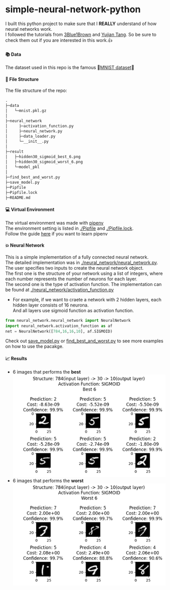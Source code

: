 # simple-neural-network-python
I built this python project to make sure that I **REALLY** understand of how neural networks work.<br>
I followed the tutorials from [3Blue1Brown](https://www.3blue1brown.com/topics/neural-networks) and [Yujian Tang](https://pythonalgos.com/create-a-neural-network-from-scratch-in-python-3/). So be sure to check them out if you are interested in this work.:thumbsup:<br>
#### :books: **Data**<br>
The dataset used in this repo is the famous :tada:[MNIST dataset](http://yann.lecun.com/exdb/mnist/):tada:<br>
#### :open_file_folder: **File Structure**<br>
The file structure of the repo:
```
.
├─data
│   └─mnist.pkl.gz
│
├─neural_network
│     ├─activation_function.py
│     ├─neural_network.py
│     ├─data_loader.py
│     └─__init__.py
│ 
├─result
│   ├─hidden30_sigmoid_best_6.png
│   ├─hidden30_sigmoid_worst_6.png
│   └─model_pkl
│ 
├─find_best_and_worst.py
├─save_model.py
├─Pipfile
├─Pipfile.lock
├─README.md
```
#### :computer: **Virtual Environment**<br>
The virtual environment was made with [pipenv](https://pipenv.pypa.io/en/latest/)<br>
The environment setting is listed in [./Pipfile](https://github.com/mike1393/simple-neural-network-python/blob/main/Pipfile) and [./Pipfile.lock](https://github.com/mike1393/simple-neural-network-python/blob/main/Pipfile.lock).<br>
Follow the guide [here](https://docs.python-guide.org/dev/virtualenvs/) if you want to learn pipenv<br>
#### :boom: **Neural Network**<br>
This is a simple implementation of a fully connected neural network.<br>
The detailed implementation was in [./neural_network/neural_network.py](https://github.com/mike1393/simple-neural-network-python/blob/main/neural_network/neural_network.py).<br>
The user specifies two inputs to create the neural network object.<br>
The first one is the structure of your network using a list of integers, where each number represents the number of neurons for each layer.<br>
The second one is the type of activation function. The implementation can be found at [./neural_network/activation_function.py](https://github.com/mike1393/simple-neural-network-python/blob/main/neural_network/activation_function.py)<br>
  * For example, if we want to craete a network with 2 hidden layers, each hidden layer consists of 16 neurona.<br>
And all layers use sigmoid function as activation function.<br>
  ```python
  from neural_network.neural_network import NeuralNetwork
  import neural_network.activation_function as af
  net = NeuralNetwork([784,16,16,10], af.SIGMOID)
  ```
Check out [save_model.py](https://github.com/mike1393/simple-neural-network-python/blob/main/save_model.py) or [find_best_and_worst.py](https://github.com/mike1393/simple-neural-network-python/blob/main/find_best_and_worst.py) to see more examples on how to use the pacakge.<br>
#### :chart_with_upwards_trend: **Results**
  * 6 images that performs the **best**<br>
  ![Best 6](https://raw.githubusercontent.com/mike1393/simple-neural-network-python/main/result/hidden30_sigmoid_best_6.png)
  * 6 images that performs the **worst**<br>
  ![Worst 6](https://raw.githubusercontent.com/mike1393/simple-neural-network-python/main/result/hidden30_sigmoid_worst_6.png)
